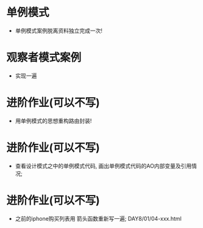 # 单例模式
- 单例模式案例脱离资料独立完成一次! 

# 观察者模式案例
- 实现一遍 

# 进阶作业(可以不写)

- 用单例模式的思想重构路由封装! 
# 进阶作业(可以不写)
- 查看设计模式之中的单例模式代码, 画出单例模式代码的AO内部变量及引用情况; 

# 进阶作业(可以不写)
- 之前的iphone购买列表用 箭头函数重新写一遍; 
DAY8/01/04-xxx.html
